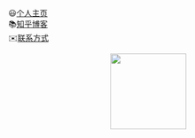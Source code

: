 😃[个人主页](youxiudeshouyeren.github.io) </br>
📚[知乎博客](https://www.zhihu.com/people/shou-ye-ren-47-6)</br>
✉️[联系方式](1929724847@qq.com)</br>
<div align="center"> <img height="137px" src="https://github-readme-stats.vercel.app/api?username=youxiudeshouyeren&hide_title=true&hide_border=true&show_icons=trueline_height=21&text_color=000&icon_color=000&bg_color=0,ea6161,ffc64d,fffc4d,52fa5a&theme=graywhite" /> </div>

